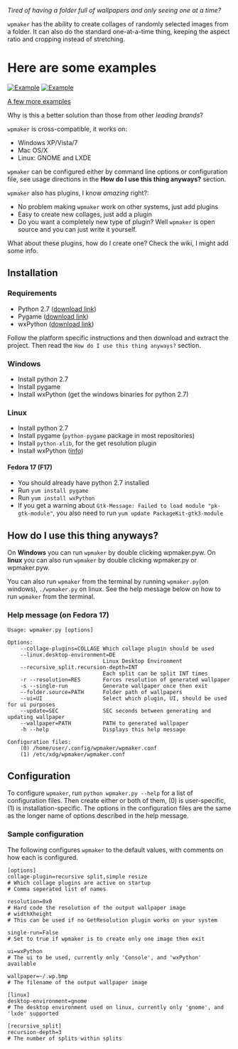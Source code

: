 *Tired of having a folder full of wallpapers and only seeing one at a time?*

`wpmaker` has the ability to create collages of randomly selected images from
a folder. It can also do the standard one-at-a-time thing, keeping the aspect
ratio and cropping instead of stretching.

# Here are some examples
[![Example](http://i.imgur.com/XLNHpl.jpg)](http://i.imgur.com/XLNHp.jpg)
[![Example](http://i.imgur.com/YHrL4l.jpg)](http://i.imgur.com/YHrL4.jpg)

[A few more examples](http://imgur.com/a/9MFjX#0)

Why is this a better solution than those from other *leading brands*?

`wpmaker` is cross-compatible, it works on:
- Windows XP/Vista/7
- Mac OS/X
- Linux: GNOME and LXDE

`wpmaker` can be configured either by command line options or configuration file, 
see usage directions in the **How do I use this thing anyways?** section. 

`wpmaker` also has plugins, I know *amazing* right?:
- No problem making `wpmaker` work on other systems, just add plugins
- Easy to create new collages, just add a plugin
- Do you want a completely new type of plugin? Well `wpmaker` is 
open source and you can just write it yourself.

What about these plugins, how do I create one? Check the wiki, I might add some info.

## Installation
### Requirements
- Python 2.7 ([download link](http://python.org/download/releases/2.7.3/))
- Pygame ([download link](http://www.pygame.org/download.shtml))
- wxPython ([download link](http://wxpython.org/download.php))

Follow the platform specific instructions and then download and extract the project.
Then read the `How do I use this thing anyways?` section.

### Windows
- Install python 2.7
- Install pygame
- Install wxPython (get the windows binaries for python 2.7)

### Linux
- Install python 2.7
- Install pygame (`python-pygame` package in most repositories)
- Install `python-xlib`, for the get resolution plugin
- Install wxPython ([info](http://wiki.wxpython.org/How%20to%20install%20wxPython#Linux_-_Redhat))

#### Fedora 17 (F17)
- You should already have python 2.7 installed
- Run `yum install pygame`
- Run `yum install wxPython`
- If you get a warning about `Gtk-Message: Failed to load module "pk-gtk-module"`,
you also need to run `yum update PackageKit-gtk3-module`

## How do I use this thing anyways?
On **Windows** you can run `wpmaker` by double clicking wpmaker.pyw. On **linux** you can also run `wpmaker` by double clicking wpmaker.py or wpmaker.pyw.

You can also run `wpmaker` from the terminal by running `wpmaker.py`(on windows), `./wpmaker.py` on linux. See the help message below on how to run `wpmaker` from the terminal.

### Help message (on Fedora 17)
```
Usage: wpmaker.py [options]

Options:
    --collage-plugins=COLLAGE Which collage plugin should be used
    --linux.desktop-environment=DE
                              Linux Desktop Environment
    --recursive_split.recursion-depth=INT
                              Each split can be split INT times
    -r --resolution=RES       Forces resolution of generated wallpaper
    -s --single-run           Generate wallpaper once then exit
    --folder.source=PATH      Folder path of wallpapers
    --ui=UI                   Select which plugin, UI, should be used for ui purposes
    --update=SEC              SEC seconds between generating and updating wallpaper
    --wallpaper=PATH          PATH to generated wallpaper
    -h --help                 Displays this help message

Configuration files:
    (0) /home/user/.config/wpmaker/wpmaker.conf
    (1) /etc/xdg/wpmaker/wpmaker.conf
```

## Configuration
To configure `wpmaker`, run `python wpmaker.py --help` for a list of
configuration files. Then create either or both of them, (0) is user-specific, (1) is
installation-specific. The options in the configuration files are the same as
the longer name of options described in the help message.

### Sample configuration
The following configures `wpmaker` to the default values, with comments on how each is configured.
```
[options]
collage-plugin=recursive split,simple resize
# Which collage plugins are active on startup
# Comma seperated list of names

resolution=0x0
# Hard code the resolution of the output wallpaper image
# widthXheight
# This can be used if no GetResolution plugin works on your system

single-run=False
# Set to true if wpmaker is to create only one image then exit

ui=wxPython
# The ui to be used, currently only 'Console', and 'wxPython' available

wallpaper=~/.wp.bmp
# The filename of the output wallpaper image

[linux]
desktop-environment=gnome
# The desktop environment used on linux, currently only 'gnome', and 'lxde' supported

[recursive_split]
recursion-depth=3
# The number of splits within splits
```
